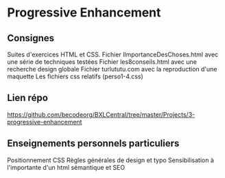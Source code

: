 # Progressive Enhancement

## Consignes
Suites d'exercices HTML et CSS.
Fichier lImportanceDesChoses.html avec une série de techniques testées
Fichier les8conseils.html avec une recherche design globale
Fichier turlututu.com avec la reproduction d'une maquette
Les fichiers css relatifs (perso1-4.css)


## Lien répo
https://github.com/becodeorg/BXLCentral/tree/master/Projects/3-progressive-enhancement

## Enseignements personnels particuliers
Positionnement CSS
Règles générales de design et typo
Sensibilisation à l'importante d'un html sémantique et SEO
